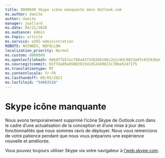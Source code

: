 ```yaml
---
title: 8000049 Skype icône manquante dans Outlook.com
ms.author: daeite
author: daeite
manager: joallard
ms.date: 04/21/2020
ms.audience: Admin
ms.topic: article
ms.service: o365-administration
ROBOTS: NOINDEX, NOFOLLOW
localization_priority: Normal
ms.custom: 8000049
ms.openlocfilehash: 6864ffb57acf80ad3732826618bc2e2c0dc8823a9fc91593be0a3697cd110ca0
ms.sourcegitcommit: b5f7da89a650d2915dc652449623c78be6247175
ms.translationtype: MT
ms.contentlocale: fr-FR
ms.lasthandoff: 08/05/2021
ms.locfileid: "54063518"
---
```

# <a name="skype-icon-missing"></a>Skype icône manquante

Nous avons temporairement supprimé l’icône Skype de Outlook.com dans le cadre d’une actualisation de la conception et d’une mise à jour des fonctionnalités que nous sommes ravis de déployer. Nous vous remercions de votre patience pendant que nous vous préparons une expérience nouvelle et améliorée.

Vous pouvez toujours utiliser Skype via votre navigateur à [l’web.skype.com](https://web.skype.com).